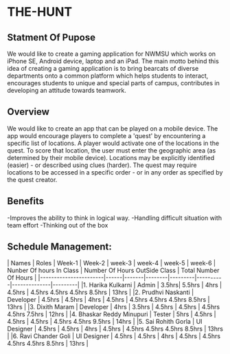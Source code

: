 # THE-HUNT

## Statment Of Pupose

We would like to create a gaming application for NWMSU which works on iPhone SE, Android device, laptop and an iPad. The main motto behind this idea of creating a gaming application is to bring bearcats of diverse departments onto a common platform which helps students to interact, encourages students to unique and special parts of campus, contributes in developing an attitude towards teamwork.

## Overview

We would like to create an app that can be played on a mobile device. The app would encourage players to complete a 'quest' by encountering a specific list of locations. A player would activate one of the locations in the quest. To score that location, the user must enter the geographic area (as determined by their mobile device). Locations may be explicitly identified (easier) - or described using clues (harder). The quest may require locations to be accessed in a specific order - or in any order as specified by the quest creator.

## Benefits
-Improves the ability to think in logical way.
-Handling difficult situation with team effort
-Thinking out of the box


## Schedule Management:

| Names | Roles | Week-1 | Week-2 | week-3 | week-4 | week-5 | week-6 | Nunber Of hours In Class | Number Of Hours OutSide Class | Total Number Of Hours |
|-----------------------|------|-------|--------|---------|----------|--------------|---------|
|1. Harika Kulkarni | Admin | 3.5hrs| 5.5hrs | 4hrs | 4.5hrs | 4.5hrs  4.5hrs  4.5hrs  8.5hrs | 13hrs |
|2. Prudhvi Naskanti | Developer | 4.5hrs | 4.5hrs | 4hrs | 4.5hrs | 4.5hrs  4.5hrs  4.5hrs  8.5hrs | 13hrs |
|3. Dixith Maram | Developer | 4hrs | 3.5hrs | 4.5hrs | 4.5hrs | 4.5hrs  4.5hrs  7.5hrs | 12hrs |
|4. Bhaskar Reddy Minupuri | Tester | 5hrs | 4.5hrs | 4.5hrs | 4.5hrs | 4.5hrs  4.5hrs  9.5hrs | 14hrs |
|5. Sai Rohith Gorla  | UI Designer | 4.5hrs | 4.5hrs | 4hrs | 4.5hrs | 4.5hrs  4.5hrs  4.5hrs  8.5hrs | 13hrs |
|6. Ravi Chander Goli  | UI Designer | 4.5hrs | 4.5hrs | 4hrs | 4.5hrs | 4.5hrs  4.5hrs  4.5hrs  8.5hrs | 13hrs |
